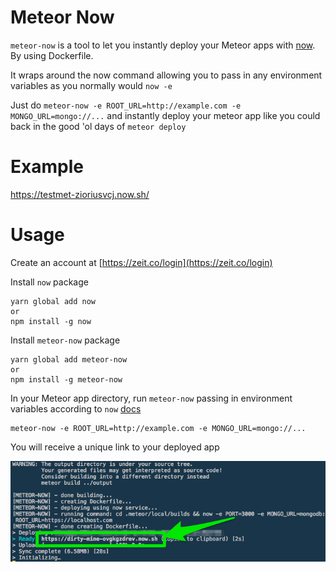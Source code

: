 # Meteor Now

`meteor-now` is a tool to let you instantly deploy your Meteor apps with [now](http://zeit.co/now). By using Dockerfile.

It wraps around the now command allowing you to pass in any environment variables as you normally would `now -e`

Just do `meteor-now -e ROOT_URL=http://example.com -e MONGO_URL=mongo://...` and instantly deploy your meteor app like you could back in the good 'ol days of `meteor deploy`

# Example
https://testmet-zioriusvcj.now.sh/

# Usage
Create an account at [https://zeit.co/login](https://zeit.co/login)

Install `now` package
```
yarn global add now
or
npm install -g now
```

Install `meteor-now` package
```
yarn global add meteor-now
or
npm install -g meteor-now
```

In your Meteor app directory, run `meteor-now` passing in environment variables according to `now` [docs](https://zeit.co/blog/environment-variables-secrets)
```
meteor-now -e ROOT_URL=http://example.com -e MONGO_URL=mongo://...
```

You will receive a unique link to your deployed app

![unique-link](assets/unique-link.png "Unique Link Terminal Image")
